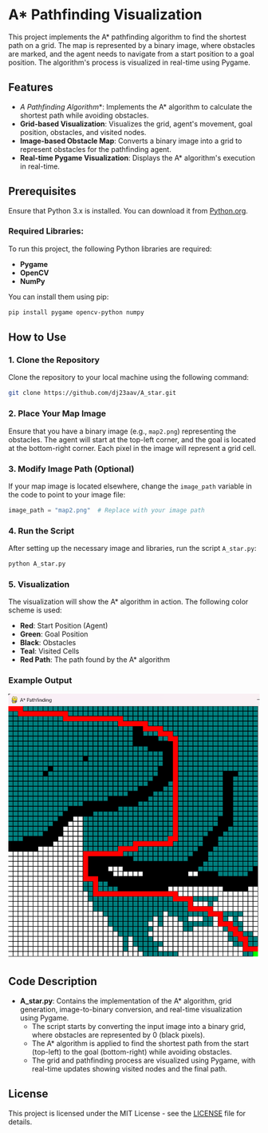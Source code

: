 
# A* Pathfinding Visualization

This project implements the A* pathfinding algorithm to find the shortest path on a grid. The map is represented by a binary image, where obstacles are marked, and the agent needs to navigate from a start position to a goal position. The algorithm's process is visualized in real-time using Pygame.

## Features
- **A* Pathfinding Algorithm**: Implements the A* algorithm to calculate the shortest path while avoiding obstacles.
- **Grid-based Visualization**: Visualizes the grid, agent's movement, goal position, obstacles, and visited nodes.
- **Image-based Obstacle Map**: Converts a binary image into a grid to represent obstacles for the pathfinding agent.
- **Real-time Pygame Visualization**: Displays the A* algorithm's execution in real-time.

## Prerequisites

Ensure that Python 3.x is installed. You can download it from [Python.org](https://www.python.org/downloads/).

### Required Libraries:
To run this project, the following Python libraries are required:
- **Pygame**
- **OpenCV**
- **NumPy**

You can install them using pip:

```bash
pip install pygame opencv-python numpy
```

## How to Use

### 1. Clone the Repository

Clone the repository to your local machine using the following command:

```bash
git clone https://github.com/dj23aav/A_star.git
```

### 2. Place Your Map Image

Ensure that you have a binary image (e.g., `map2.png`) representing the obstacles. The agent will start at the top-left corner, and the goal is located at the bottom-right corner. Each pixel in the image will represent a grid cell.

### 3. Modify Image Path (Optional)

If your map image is located elsewhere, change the `image_path` variable in the code to point to your image file:

```python
image_path = "map2.png"  # Replace with your image path
```

### 4. Run the Script

After setting up the necessary image and libraries, run the script `A_star.py`:

```bash
python A_star.py
```

### 5. Visualization

The visualization will show the A* algorithm in action. The following color scheme is used:

- **Red**: Start Position (Agent)
- **Green**: Goal Position
- **Black**: Obstacles
- **Teal**: Visited Cells
- **Red Path**: The path found by the A* algorithm

### Example Output

![Example Output](Screenshot%202025-03-23%20133115.png)


## Code Description

- **A_star.py**: Contains the implementation of the A* algorithm, grid generation, image-to-binary conversion, and real-time visualization using Pygame.
  - The script starts by converting the input image into a binary grid, where obstacles are represented by 0 (black pixels).
  - The A* algorithm is applied to find the shortest path from the start (top-left) to the goal (bottom-right) while avoiding obstacles.
  - The grid and pathfinding process are visualized using Pygame, with real-time updates showing visited nodes and the final path.

## License

This project is licensed under the MIT License - see the [LICENSE](LICENSE) file for details.

